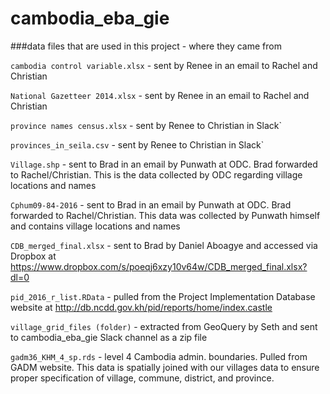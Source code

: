 # cambodia_eba_gie


###data files that are used in this project - where they came from

`cambodia control variable.xlsx` - sent by Renee in an email to Rachel and Christian

`National Gazetteer 2014.xlsx` - sent by Renee in an email to Rachel and Christian

`province names census.xlsx` - sent by Renee to Christian in Slack`

`provinces_in_seila.csv` - sent by Renee to Christian in Slack`

`Village.shp` - sent to Brad in an email by Punwath at ODC. Brad forwarded to Rachel/Christian. This is the data collected by ODC regarding village locations and names

`Cphum09-84-2016` - sent to Brad in an email by Punwath at ODC. Brad forwarded to Rachel/Christian. This data was collected by Punwath himself and contains village locations and names

`CDB_merged_final.xlsx` - sent to Brad by Daniel Aboagye and accessed via Dropbox at https://www.dropbox.com/s/poeqj6xzy10v64w/CDB_merged_final.xlsx?dl=0

`pid_2016_r_list.RData` - pulled from the Project Implementation Database website at http://db.ncdd.gov.kh/pid/reports/home/index.castle

`village_grid_files (folder)` - extracted from GeoQuery by Seth and sent to cambodia_eba_gie Slack channel as a zip file

`gadm36_KHM_4_sp.rds` - level 4 Cambodia admin. boundaries. Pulled from GADM website. This data is spatially joined with our villages data to ensure proper specification of village, commune, district, and province.

